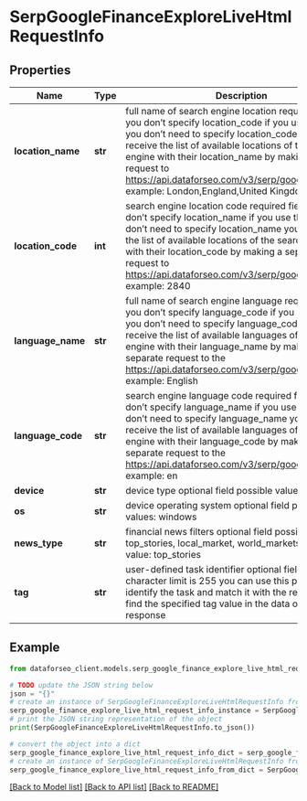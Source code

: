 # SerpGoogleFinanceExploreLiveHtmlRequestInfo


## Properties

Name | Type | Description | Notes
------------ | ------------- | ------------- | -------------
**location_name** | **str** | full name of search engine location required field if you don’t specify location_code if you use this field, you don’t need to specify location_code you can receive the list of available locations of the search engine with their location_name by making a separate request to  https://api.dataforseo.com/v3/serp/google/locations example: London,England,United Kingdom | [optional] 
**location_code** | **int** | search engine location code required field if you don’t specify location_name if you use this field, you don’t need to specify location_name you can receive the list of available locations of the search engines with their location_code by making a separate request to https://api.dataforseo.com/v3/serp/google/locations example: 2840 | [optional] 
**language_name** | **str** | full name of search engine language required field if you don’t specify language_code  if you use this field, you don’t need to specify language_code you can receive the list of available languages of the search engine with their language_name by making a separate request to the https://api.dataforseo.com/v3/serp/google/languages example: English | [optional] 
**language_code** | **str** | search engine language code required field if you don’t specify language_name if you use this field, you don’t need to specify language_name you can receive the list of available languages of the search engine with their language_code by making a separate request to the https://api.dataforseo.com/v3/serp/google/languages example: en | [optional] 
**device** | **str** | device type optional field possible value: desktop | [optional] 
**os** | **str** | device operating system optional field possible values: windows | [optional] 
**news_type** | **str** | financial news filters optional field possible values: top_stories, local_market, world_markets default value: top_stories | [optional] 
**tag** | **str** | user-defined task identifier optional field the character limit is 255 you can use this parameter to identify the task and match it with the result you will find the specified tag value in the data object of the response | [optional] 

## Example

```python
from dataforseo_client.models.serp_google_finance_explore_live_html_request_info import SerpGoogleFinanceExploreLiveHtmlRequestInfo

# TODO update the JSON string below
json = "{}"
# create an instance of SerpGoogleFinanceExploreLiveHtmlRequestInfo from a JSON string
serp_google_finance_explore_live_html_request_info_instance = SerpGoogleFinanceExploreLiveHtmlRequestInfo.from_json(json)
# print the JSON string representation of the object
print(SerpGoogleFinanceExploreLiveHtmlRequestInfo.to_json())

# convert the object into a dict
serp_google_finance_explore_live_html_request_info_dict = serp_google_finance_explore_live_html_request_info_instance.to_dict()
# create an instance of SerpGoogleFinanceExploreLiveHtmlRequestInfo from a dict
serp_google_finance_explore_live_html_request_info_from_dict = SerpGoogleFinanceExploreLiveHtmlRequestInfo.from_dict(serp_google_finance_explore_live_html_request_info_dict)
```
[[Back to Model list]](../README.md#documentation-for-models) [[Back to API list]](../README.md#documentation-for-api-endpoints) [[Back to README]](../README.md)


